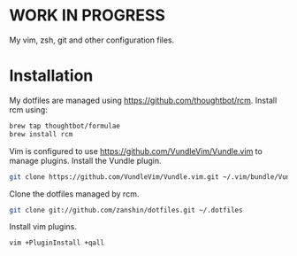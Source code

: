 # WORK IN PROGRESS

My vim, zsh, git and other configuration files.

# Installation

My dotfiles are managed using https://github.com/thoughtbot/rcm. Install rcm using:

```bash
brew tap thoughtbot/formulae
brew install rcm
```

Vim is configured to use https://github.com/VundleVim/Vundle.vim to manage plugins. Install the Vundle plugin.

```bash
git clone https://github.com/VundleVim/Vundle.vim.git ~/.vim/bundle/Vundle.vim
```

Clone the dotfiles managed by rcm.

```bash
git clone git://github.com/zanshin/dotfiles.git ~/.dotfiles
```

Install vim plugins.

```bash
vim +PluginInstall +qall
```
